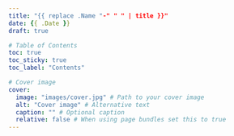 ```yaml
---
title: "{{ replace .Name "-" " " | title }}"
date: {{ .Date }}
draft: true

# Table of Contents
toc: true
toc_sticky: true
toc_label: "Contents"

# Cover image
cover:
  image: "images/cover.jpg" # Path to your cover image
  alt: "Cover image" # Alternative text
  caption: "" # Optional caption
  relative: false # When using page bundles set this to true
---
```


